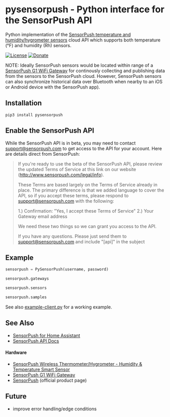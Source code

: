 # pysensorpush - Python interface for the SensorPush API

Python implementation of the [SensorPush temperature and humidity/hygrometer sensors](https://www.amazon.com/SensorPush-Wireless-Thermometer-Hygrometer-Android/dp/B01AEQ9X9I?tag=rynoshark-20) cloud API which
supports both temperature (&deg;F) and humidity (Rh) sensors. 

[![License](https://img.shields.io/badge/License-Apache%202.0-blue.svg)](https://opensource.org/licenses/Apache-2.0)
[![Donate](https://img.shields.io/badge/Donate-PayPal-green.svg)](https://www.paypal.com/cgi-bin/webscr?cmd=_donations&business=WREP29UDAMB6G)

NOTE: Ideally SensorPush sensors would be located within range of a [SensorPush G1 WiFi Gateway](https://www.amazon.com/SensorPush-G1-WiFi-Gateway-Anywhere/dp/B01N17RWWV?tag=rynoshark-20) for continously collecting and publishing data from the sensors to the SensorPush cloud. However, SensorPush sensors can also synchronize historical data over Bluetooth when nearby to an iOS or Android device with the SensorPush app).

## Installation

```
pip3 install pysensorpush
```

## Enable the SensorPush API

While the SensorPush API is in beta, you may need to contact [support@sensorpush.com](mailto:support@sensorpush.com?subject=[api]) to get access to the API for your account. Here are details direct from SensorPush:

> If you're ready to use the beta of the SensorPush API, please review the updated Terms of Service at this link on our website (http://www.sensorpush.com/legal/info). 
>
> These Terms are based largely on the Terms of Service already in place. The primary difference is that we added language to cover the API, so if you accept these terms, please respond to support@sensorpush.com with the following:
>
> 1.) Confirmation:  "Yes, I accept these Terms of Service"
> 2.) Your Gateway email address
>
> We need these two things so we can grant you access to the API.
>
> If you have any questions. Please just send them to support@sensorpush.com and include "[api]" in the subject

## Example

```python
sensorpush = PySensorPush(username, password)

sensorpush.gateways

sensorpush.sensors

sensorpush.samples
```

See also [example-client.py](example-client.py) for a working example.

## See Also

* [SensorPush for Home Assistant](https://github.com/rsnodgrass/hass-sensorpush)
* [SensorPush API Docs](http://www.sensorpush.com/api/docs)

#### Hardware

* [SensorPush Wireless Thermometer/Hygrometer - Humidity & Temperature Smart Sensor](https://www.amazon.com/SensorPush-Wireless-Thermometer-Hygrometer-Android/dp/B01AEQ9X9I?tag=rynoshark-20)
* [SensorPush G1 WiFi Gateway](https://www.amazon.com/SensorPush-G1-WiFi-Gateway-Anywhere/dp/B01N17RWWV?tag=rynoshark-20)
* [SensorPush](https://sensorpush.com) (official product page)

## Future

* improve error handling/edge conditions
